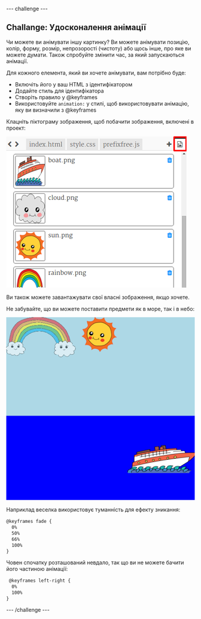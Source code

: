 \--- challenge \---

## Challange: Удосконалення анімації

Чи можете ви анімувати іншу картинку? Ви можете анімувати позицію, колір, форму, розмір, непрозорості (чистоту) або щось інше, про яке ви можете думати. Також спробуйте змінити час, за який запускаються анімації.

Для кожного елемента, який ви хочете анімувати, вам потрібно буде:

+ Включіть його у ваш HTML з ідентифікатором
+ Додайте стиль для ідентифікатора
+ Створіть правило у @keyframes
+ Використовуйте `animation:` у стилі, щоб використовувати анімацію, яку ви визначили з @keyframes 

Клацніть піктограму зображення, щоб побачити зображення, включені в проект:

![знімок екрану](images/sunrise-images.png)

Ви також можете завантажувати свої власні зображення, якщо хочете.

Не забувайте, що ви можете поставити предмети як в море, так і в небо:

![Знімок екрану](images/sunrise-boat.png)

Наприклад веселка використовує туманність для ефекту зникання:

    @keyframes fade {
      0%  
      50% 
      66% 
      100%  
    }
    

Човен спочатку розташований невдало, так що ви не можете бачити його частиною анімації:

     @keyframes left-right {
      0%   
      100% 
    }
    

\--- /challenge \---